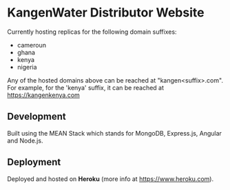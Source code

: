 # KangenWater Distributor Website

Currently hosting replicas for the following domain suffixes:
- cameroun
- ghana
- kenya
- nigeria

Any of the hosted domains above can be reached at "kangen\<suffix\>.com".  
For example, for the 'kenya' suffix, it can be reached at https://kangenkenya.com

## Development

Built using the MEAN Stack which stands for MongoDB, Express.js, Angular and Node.js.

## Deployment

Deployed and hosted on **Heroku** (more info at https://www.heroku.com).
